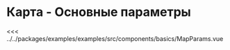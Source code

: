 # Карта - Основные параметры

<script lang="ts" setup>
import MapComponent from 'examples/src/components/basics/MapParams.vue';
</script>

<map-component/>

<<< ../../packages/examples/examples/src/components/basics/MapParams.vue